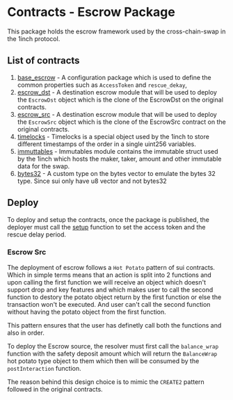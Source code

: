 # Contracts - Escrow Package

This package holds the escrow framework used by the cross-chain-swap in the 1inch protocol.

## List of contracts

1. [base_escrow](./sources/base_escrow.move) - A configuration package which is used to define the common properties such as `AccessToken` and `rescue_dekay`,
2. [escrow_dst](./sources/escrow_dst.move) - A destination escrow module that will be used to deploy the `EscrowDst` object which is the clone of the EscrowDst on the original contracts.
3. [escrow_src](./sources/escrow_src.move) - A destination escrow module that will be used to deploy the `EscrowSrc` object which is the clone of the EscrowSrc contract on the original contracts.
4. [timelocks](./sources/timelocks.move) - Timelocks is a special object used by the 1inch to store different timestamps of the order in a single uint256 variables.
5. [immuttables](./sources/lib/immutables.move) - Immutables module contains the immutable struct used by the 1inch which hosts the maker, taker, amount and other immutable data for the swap.
6. [bytes32](./sources/lib/bytes32.move) - A custom type on the bytes vector to emulate the bytes 32 type. Since sui only have u8 vector and not bytes32

## Deploy

To deploy and setup the contracts, once the package is published, the deployer must call the [setup](./sources/base_escrow.move#L41) function to set the access token and the rescue delay period.

### Escrow Src

The deployment of escrow follows a `Hot Potato` pattern of sui contracts. Which in simple terms means that an action is split into 2 functions and upon calling the first function we will receive an object which doesn't support drop and key features and which makes user to call the second function to destory the potato object return by the first function or else the transaction won't be executed. And user can't call the second function without having the potato object from the first function.

This pattern ensures that the user has definetly call both the functions and also in order.

To deploy the Escrow source, the resolver must first call the `balance_wrap` function with the safety deposit amount which will return the `BalanceWrap` hot potato type object to them which then will be consumed by the `postInteraction` function.

The reason behind this design choice is to mimic the `CREATE2` pattern followed in the original contracts.
